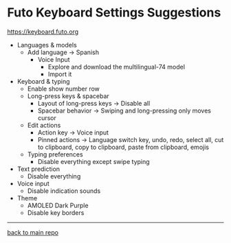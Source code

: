 # Futo Keyboard Settings Suggestions
https://keyboard.futo.org
- Languages & models
	- Add language -> Spanish
		- Voice Input
			- Explore and download the multilingual-74 model
			- Import it
- Keyboard & typing
	- Enable show number row
	- Long-press keys & spacebar
		- Layout of long-press keys -> Disable all
		- Spacebar behavior -> Swiping and long-pressing only moves cursor
	- Edit actions
		- Action key -> Voice input
		- Pinned actions -> Language switch key, undo, redo, select all, cut to clipboard, copy to clipboard, paste from clipboard, emojis
	- Typing preferences
		- Disable everything except swipe typing
- Text prediction
	- Disable everything
- Voice input
	- Disable indication sounds
- Theme
	- AMOLED Dark Purple
	- Disable key borders

---
[back to main repo](../README.md)

